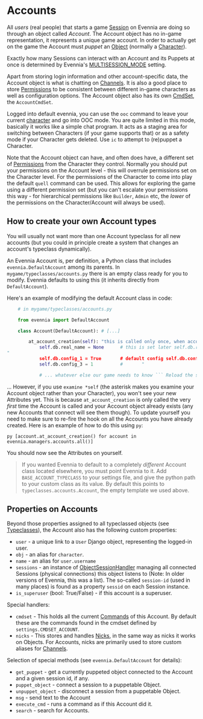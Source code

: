 # Accounts


All *users* (real people) that starts a game [Session](./Sessions.md) on Evennia are doing so through an
object called *Account*. The Account object has no in-game representation, it represents a unique
game account.  In order to actually get on the game the Account must *puppet* an [Object](./Objects.md)
(normally a [Character](./Objects.md#characters)).

Exactly how many Sessions can interact with an Account and its Puppets at once is determined by
Evennia's [MULTISESSION_MODE](./Sessions.md#multisession-mode) setting.

Apart from storing login information and other account-specific data, the Account object is what is
chatting on [Channels](./Communications.md).  It is also a good place to store [Permissions](./Locks.md) to be
consistent between different in-game characters as well as configuration options.  The Account
object also has its own [CmdSet](./Command-Sets.md), the `AccountCmdSet`.

Logged into default evennia, you can use the `ooc` command to leave your current
[character](./Objects.md) and go into OOC mode. You are quite limited in this mode, basically it works
like a simple chat program.  It acts as a staging area for switching between Characters (if your
game supports that) or as a safety mode if your Character gets deleted. Use `ic` to attempt to
(re)puppet a Character.

Note that the Account object can have, and often does have, a different set of
[Permissions](./Locks.md#permissions) from the Character they control.  Normally you should put your
permissions on the Account level - this will overrule permissions set on the Character level. For
the permissions of the Character to come into play the default `quell` command can be used. This
allows for exploring the game using a different permission set (but you can't escalate your
permissions this way - for hierarchical permissions like `Builder`, `Admin` etc, the *lower* of the
permissions on the Character/Account will always be used).

## How to create your own Account types

You will usually not want more than one Account typeclass for all new accounts (but you could in
principle create a system that changes an account's typeclass dynamically).

An Evennia Account is, per definition, a Python class that includes `evennia.DefaultAccount` among
its parents. In `mygame/typeclasses/accounts.py` there is an empty class ready for you to modify.
Evennia defaults to using this (it inherits directly from `DefaultAccount`).

Here's an example of modifying the default Account class in code:

```python
    # in mygame/typeclasses/accounts.py

    from evennia import DefaultAccount

    class Account(DefaultAccount): # [...]

        at_account_creation(self): "this is called only once, when account is first created"
            self.db.real_name = None      # this is set later self.db.real_address = None   #
"
            self.db.config_1 = True       # default config self.db.config_2 = False      #       "
            self.db.config_3 = 1          #       "

            # ... whatever else our game needs to know ``` Reload the server with `reload`.

```

... However, if you use `examine *self` (the asterisk makes you examine your Account object rather
than your Character), you won't see your new Attributes yet. This is because `at_account_creation`
is only called the very *first* time the Account is called and your Account object already exists
(any new Accounts that connect will see them though). To update yourself you need to make sure to
re-fire the hook on all the Accounts you have already created. Here is an example of how to do this
using `py`:


``` py [account.at_account_creation() for account in evennia.managers.accounts.all()] ```

You should now see the Attributes on yourself.


> If you wanted Evennia to default to a completely *different* Account class located elsewhere, you
> must point Evennia to it. Add `BASE_ACCOUNT_TYPECLASS` to your settings file, and give the python
> path to your custom class as its value. By default this points to `typeclasses.accounts.Account`,
> the empty template we used above.


## Properties on Accounts

Beyond those properties assigned to all typeclassed objects (see [Typeclasses](./Typeclasses.md)), the
Account also has the following custom properties:

- `user` - a unique link to a `User` Django object, representing the logged-in user.
- `obj` - an alias for `character`.
- `name` - an alias for `user.username`
- `sessions` - an instance of
  [ObjectSessionHandler](github:evennia.objects.objects#objectsessionhandler)
  managing all connected Sessions (physical connections) this object listens to (Note: In older
  versions of Evennia, this was a list). The so-called `session-id` (used in many places) is found
as
  a property `sessid` on each Session instance.
- `is_superuser` (bool: True/False) - if this account is a superuser.

Special handlers:
- `cmdset` - This holds all the current [Commands](./Commands.md) of this Account. By default these are
  the commands found in the cmdset defined by `settings.CMDSET_ACCOUNT`.
- `nicks` - This stores and handles [Nicks](./Nicks.md), in the same way as nicks it works on Objects.
  For Accounts, nicks are primarily used to store custom aliases for
[Channels](./Communications.md#channels).
 
Selection of special methods (see `evennia.DefaultAccount` for details):
- `get_puppet` - get a currently puppeted object connected to the Account and a given session id, if
  any.
- `puppet_object` - connect a session to a puppetable Object.
- `unpuppet_object` - disconnect a session from a puppetable Object.
- `msg` - send text to the Account
- `execute_cmd` - runs a command as if this Account did it.
- `search` - search for Accounts.
